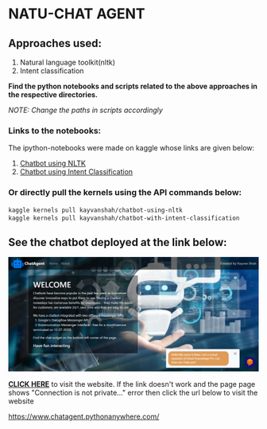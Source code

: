 # **NATU-CHAT AGENT**

## Approaches used:
  1. Natural language toolkit(nltk)
  2. Intent classification

**Find the python notebooks and scripts related to the above approaches in the respective directories.**

*NOTE: Change the paths in scripts accordingly*

### Links to the notebooks:
The ipython-notebooks were made on kaggle whose links are given below:
  1. [Chatbot using NLTK](https://www.kaggle.com/kayvanshah/chatbot-using-nltk) 
  2. [Chatbot using Intent Classification](https://www.kaggle.com/kayvanshah/chatbot-with-intent-classification)
  
### Or directly pull the kernels using the API commands below:
```
kaggle kernels pull kayvanshah/chatbot-using-nltk
kaggle kernels pull kayvanshah/chatbot-with-intent-classification
```

## See the chatbot deployed at the link below:
![](https://github.com/KayvanShah1/natu-chatbot/blob/master/sample-image/bgss%20(2).png)

**[CLICK HERE](https://www.chatagent.pythonanywhere.com/homepage)** to visit the website.
If the link doesn't work and the page page shows "Connection is not private..." error then click the url below to visit the website

https://www.chatagent.pythonanywhere.com/

